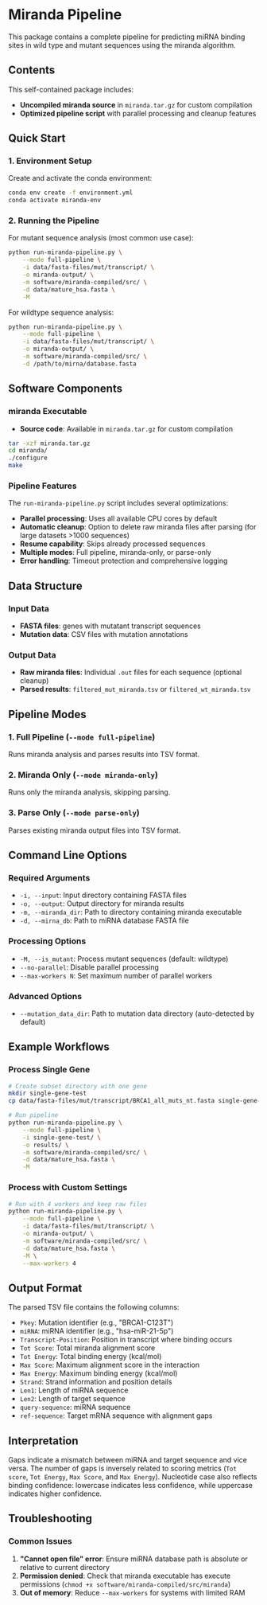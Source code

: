 # Miranda Pipeline

This package contains a complete pipeline for predicting miRNA binding sites in wild type and mutant sequences using the miranda algorithm. 

## Contents

This self-contained package includes:

- **Uncompiled miranda source** in `miranda.tar.gz` for custom compilation
- **Optimized pipeline script** with parallel processing and cleanup features

## Quick Start

### 1. Environment Setup

Create and activate the conda environment:

```bash
conda env create -f environment.yml
conda activate miranda-env
```

### 2. Running the Pipeline

For mutant sequence analysis (most common use case):

```bash
python run-miranda-pipeline.py \
    --mode full-pipeline \
    -i data/fasta-files/mut/transcript/ \
    -o miranda-output/ \
    -m software/miranda-compiled/src/ \
    -d data/mature_hsa.fasta \
    -M
```

For wildtype sequence analysis:

```bash
python run-miranda-pipeline.py \
    --mode full-pipeline \
    -i data/fasta-files/mut/transcript/ \
    -o miranda-output/ \
    -m software/miranda-compiled/src/ \
    -d /path/to/mirna/database.fasta
```

## Software Components

### miranda Executable

- **Source code**: Available in `miranda.tar.gz` for custom compilation

```bash
tar -xzf miranda.tar.gz
cd miranda/
./configure
make
```

### Pipeline Features

The `run-miranda-pipeline.py` script includes several optimizations:

- **Parallel processing**: Uses all available CPU cores by default
- **Automatic cleanup**: Option to delete raw miranda files after parsing (for large datasets >1000 sequences)
- **Resume capability**: Skips already processed sequences
- **Multiple modes**: Full pipeline, miranda-only, or parse-only
- **Error handling**: Timeout protection and comprehensive logging

## Data Structure

### Input Data

- **FASTA files**: genes with mutatant transcript sequences
- **Mutation data**: CSV files with mutation annotations

### Output Data

- **Raw miranda files**: Individual `.out` files for each sequence (optional cleanup)
- **Parsed results**: `filtered_mut_miranda.tsv` or `filtered_wt_miranda.tsv`

## Pipeline Modes

### 1. Full Pipeline (`--mode full-pipeline`)
Runs miranda analysis and parses results into TSV format.

### 2. Miranda Only (`--mode miranda-only`)
Runs only the miranda analysis, skipping parsing.

### 3. Parse Only (`--mode parse-only`)
Parses existing miranda output files into TSV format.

## Command Line Options

### Required Arguments
- `-i, --input`: Input directory containing FASTA files
- `-o, --output`: Output directory for miranda results
- `-m, --miranda_dir`: Path to directory containing miranda executable
- `-d, --mirna_db`: Path to miRNA database FASTA file

### Processing Options
- `-M, --is_mutant`: Process mutant sequences (default: wildtype)
- `--no-parallel`: Disable parallel processing
- `--max-workers N`: Set maximum number of parallel workers

### Advanced Options
- `--mutation_data_dir`: Path to mutation data directory (auto-detected by default)

## Example Workflows

### Process Single Gene
```bash
# Create subset directory with one gene
mkdir single-gene-test
cp data/fasta-files/mut/transcript/BRCA1_all_muts_nt.fasta single-gene-test/

# Run pipeline
python run-miranda-pipeline.py \
    --mode full-pipeline \
    -i single-gene-test/ \
    -o results/ \
    -m software/miranda-compiled/src/ \
    -d data/mature_hsa.fasta \
    -M
```

### Process with Custom Settings
```bash
# Run with 4 workers and keep raw files
python run-miranda-pipeline.py \
    --mode full-pipeline \
    -i data/fasta-files/mut/transcript/ \
    -o miranda-output/ \
    -m software/miranda-compiled/src/ \
    -d data/mature_hsa.fasta \
    -M \
    --max-workers 4
```

## Output Format

The parsed TSV file contains the following columns:
- `Pkey`: Mutation identifier (e.g., "BRCA1-C123T")
- `miRNA`: miRNA identifier (e.g., "hsa-miR-21-5p")
- `Transcript-Position`: Position in transcript where binding occurs
- `Tot Score`: Total miranda alignment score
- `Tot Energy`: Total binding energy (kcal/mol)
- `Max Score`: Maximum alignment score in the interaction
- `Max Energy`: Maximum binding energy (kcal/mol)
- `Strand`: Strand information and position details
- `Len1`: Length of miRNA sequence
- `Len2`: Length of target sequence
- `query-sequence`: miRNA sequence
- `ref-sequence`: Target mRNA sequence with alignment gaps

## Interpretation

Gaps indicate a mismatch between miRNA and target sequence and vice versa. The number of gaps is inversely related to scoring metrics (`Tot score`, `Tot Energy`, `Max Score`, and `Max Energy`). Nucleotide case also reflects binding confidence: lowercase indicates less confidence, while uppercase indicates higher confidence.


## Troubleshooting

### Common Issues

1. **"Cannot open file" error**: Ensure miRNA database path is absolute or relative to current directory
2. **Permission denied**: Check that miranda executable has execute permissions (`chmod +x software/miranda-compiled/src/miranda`)
3. **Out of memory**: Reduce `--max-workers` for systems with limited RAM

